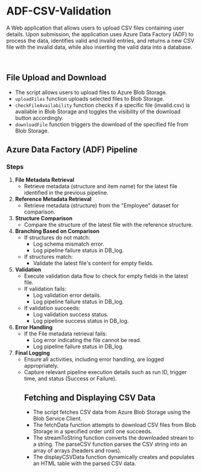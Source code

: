 # ADF-CSV-Validation
A Web application that allows users to upload CSV files containing user details. Upon submission, the application uses Azure Data Factory (ADF) to process the data, identifies valid and invalid entries, and returns a new CSV file with the invalid data, while also inserting the valid data into a database. 
<br>

<br>



<h2>File Upload and Download</h2>
<ul>
  <li>The script allows users to upload files to Azure Blob Storage.</li>
  <li><code>uploadFiles</code> function uploads selected files to Blob Storage.</li>
  <li><code>checkFileAvailability</code> function checks if a specific file (invalid.csv) is available in Blob Storage and toggles the visibility of the download button accordingly.</li>
  <li><code>downloadFile</code> function triggers the download of the specified file from Blob Storage.</li>
</ul>

<h2>Azure Data Factory (ADF) Pipeline</h2>
<h3>Steps</h3>
<ol>
  <li><strong>File Metadata Retrieval</strong>
    <ul>
      <li>Retrieve metadata (structure and item name) for the latest file identified in the previous pipeline.</li>
    </ul>
  </li>
  <li><strong>Reference Metadata Retrieval</strong>
    <ul>
      <li>Retrieve metadata (structure) from the "Employee" dataset for comparison.</li>
    </ul>
  </li>
  <li><strong>Structure Comparison</strong>
    <ul>
      <li>Compare the structure of the latest file with the reference structure.</li>
    </ul>
  </li>
  <li><strong>Branching Based on Comparison</strong>
    <ul>
      <li>If structures do not match:
        <ul>
          <li>Log schema mismatch error.</li>
          <li>Log pipeline failure status in DB_log.</li>
        </ul>
      </li>
      <li>If structures match:
        <ul>
          <li>Validate the latest file's content for empty fields.</li>
        </ul>
    </ul>
  </li>
  <li><strong> Validation</strong>
    <ul>
      <li>Execute validation data flow to check for empty fields in the latest file.</li>
      <li>If validation fails:
        <ul>
          <li>Log validation error details.</li>
          <li>Log pipeline failure status in DB_log.</li>
        </ul>
      </li>
      <li>If validation succeeds:
        <ul>
          <li>Log validation success status.</li>
          <li>Log pipeline success status in DB_log.</li>
        </ul>
    </ul>
  </li>
  <li><strong>Error Handling</strong>
    <ul>
      <li>If the File metadata retrieval fails:
        <ul>
          <li>Log error indicating the file cannot be read.</li>
          <li>Log pipeline failure status in DB_log.</li>
        </ul>
    </ul>
  </li>
  <li><strong>Final Logging</strong>
    <ul>
      <li>Ensure all activities, including error handling, are logged appropriately.</li>
      <li>Capture relevant pipeline execution details such as run ID, trigger time, and status (Success or Failure).</li></h3>

<h2>Fetching and Displaying CSV Data</h2>
<ul>
<li>The script fetches CSV data from Azure Blob Storage using the Blob Service Client.</li>


<li>The fetchData function attempts to download CSV files from Blob Storage in a specified order until one succeeds.</li>

<li>The streamToString function converts the downloaded stream to a string. The parseCSV function parses the CSV string into an array of arrays (headers and rows). </li>
<li>The displayCSVData function dynamically creates and populates an HTML table with the parsed CSV data.</li>
</ul>